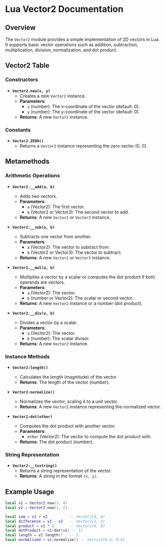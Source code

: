 # Lua Vector2 Documentation

## Overview

The `Vector2` module provides a simple implementation of 2D vectors in Lua. It supports basic vector operations such as addition, subtraction, multiplication, division, normalization, and dot product.

## Vector2 Table

### Constructors

- **`Vector2.new(x, y)`**
  - Creates a new `Vector2` instance.
  - **Parameters**:
    - `x` (number): The x-coordinate of the vector (default: 0).
    - `y` (number): The y-coordinate of the vector (default: 0).
  - **Returns**: A new `Vector2` instance.

### Constants

- **`Vector2.ZERO()`**
  - Returns a `Vector2` instance representing the zero vector (0, 0).

## Metamethods

### Arithmetic Operations

- **`Vector2.__add(a, b)`**
  - Adds two vectors.
  - **Parameters**:
    - `a` (Vector2): The first vector.
    - `b` (Vector2 or Vector3): The second vector to add.
  - **Returns**: A new `Vector2` or `Vector3` instance.

- **`Vector2.__sub(a, b)`**
  - Subtracts one vector from another.
  - **Parameters**:
    - `a` (Vector2): The vector to subtract from.
    - `b` (Vector2 or Vector3): The vector to subtract.
  - **Returns**: A new `Vector2` or `Vector3` instance.

- **`Vector2.__mul(a, b)`**
  - Multiplies a vector by a scalar or computes the dot product if both operands are vectors.
  - **Parameters**:
    - `a` (Vector2): The vector.
    - `b` (number or Vector2): The scalar or second vector.
  - **Returns**: A new `Vector2` instance or a number (dot product).

- **`Vector2.__div(a, b)`**
  - Divides a vector by a scalar.
  - **Parameters**:
    - `a` (Vector2): The vector.
    - `b` (number): The scalar divisor.
  - **Returns**: A new `Vector2` instance.

### Instance Methods

- **`Vector2:length()`**
  - Calculates the length (magnitude) of the vector.
  - **Returns**: The length of the vector (number).

- **`Vector2:normalize()`**
  - Normalizes the vector, scaling it to a unit vector.
  - **Returns**: A new `Vector2` instance representing the normalized vector.

- **`Vector2:dot(other)`**
  - Computes the dot product with another vector.
  - **Parameters**:
    - `other` (Vector2): The vector to compute the dot product with.
  - **Returns**: The dot product (number).

### String Representation

- **`Vector2:__tostring()`**
  - Returns a string representation of the vector.
  - **Returns**: A string in the format `(x, y)`.

## Example Usage

```lua
local v1 = Vector2.new(3, 4)
local v2 = Vector2.new(1, 2)

local sum = v1 + v2          -- Vector2(4, 6)
local difference = v1 - v2   -- Vector2(2, 2)
local product = v1 * 2       -- Vector2(6, 8)
local dotProduct = v1:dot(v2) -- 11
local length = v1:length()   -- 5
local normalized = v1:normalize() -- Vector2(0.6, 0.8)
```
